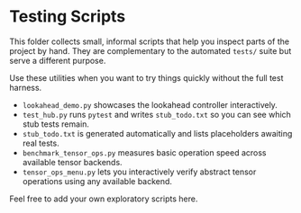 # Testing Scripts

This folder collects small, informal scripts that help you inspect parts of the project by hand. They are complementary to the automated `tests/` suite but serve a different purpose.

Use these utilities when you want to try things quickly without the full test harness.

- `lookahead_demo.py` showcases the lookahead controller interactively.
- `test_hub.py` runs `pytest` and writes `stub_todo.txt` so you can see which stub tests remain.
- `stub_todo.txt` is generated automatically and lists placeholders awaiting real tests.
- `benchmark_tensor_ops.py` measures basic operation speed across available tensor backends.
- `tensor_ops_menu.py` lets you interactively verify abstract tensor operations using any available backend.

Feel free to add your own exploratory scripts here.
